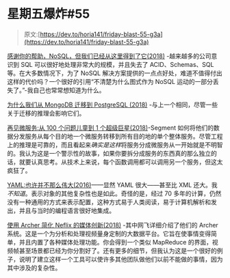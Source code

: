 # 星期五爆炸#55

> 原文:[https://dev.to/horia141/friday-blast-55-g3a](https://dev.to/horia141/friday-blast-55-g3a)

[感谢你的帮助，NoSQL，但我们已经从这里得到了它(2018)](http://blog.memsql.com/nosql/) -越来越多的公司意识到 SQL 可以很好地处理非常大的规模，并且失去了 ACID、Schemas、SQL 等。在大多数情况下，为了 NoSQL 解决方案提供的一点点好处，难道不值得付出这样的代价吗？一个很好的引用“不清楚为什么图式作为 NoSQL 运动的一部分丢失了。”-我自己也常常想知道为什么。

[为什么我们从 MongoDB 迁移到 PostgreSQL (2018)](https://dzone.com/articles/why-we-moved-from-nosql-mongodb-to-postgresql) -与上一个相同，尽管一些关于迁移的推理会影响它们。

[再见微服务:从 100 个问题儿童到 1 个超级巨星(2018)](https://segment.com/blog/goodbye-microservices/)-Segment 如何将他们的数据分发服务从每个目的地一个微服务转移到所有目的地的单个整体服务。尽管工程上的推理是可靠的，而且看起来*确实是这样*将服务分成微服务从一开始就是不明智的。我认为这是一个警示性的故事，如果你要拆分成服务的东西真的那么独立的话，就要认真思考。从技术上来说，每个函数调用都可以调用另一个服务，但这太疯狂了。

[YAML:也许并不那么伟大(2016)](https://arp242.net/weblog/yaml_probably_not_so_great_after_all.html)——显然 YAML 很大——甚至比 XML 还大。我*不知道*。表示对象的其他复杂性也是如此。奇怪的是，经过 70 多年的计算，仍然没有一种通用的方式来表示配置，这种方式易于人类阅读，易于计算机解析和发出，并且与当时的编程语言很好地集成。

[使用 Archer 简化 Neflix 的媒体创新(2018)](https://medium.com/netflix-techblog/simplifying-media-innovation-at-netflix-with-archer-3f8cbb0e2bcb) -其中网飞详细介绍了他们的 Archer 系统。这是一个为分析和处理视频量身定制的大数据平台。它旨在使事情变得简单，并且内置了各种媒体处理功能。你会得到一个类似 MapReduce 的界面，视频帧甚至场景都已经为你分割好了。还有更多的细节，但我认为这是一个很好的例子，说明了建立这样一个工具可以使许多其他团队做他们以前不能做的事情，因为其中涉及的复杂性。